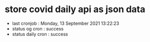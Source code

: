 # store covid daily api as json data

- last cronjob : Monday, 13 September 2021 13:22:23
- status og cron : success
- status daily cron : success
      
      
